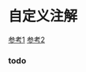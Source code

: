 # 自定义注解

[参考1](http://www.cnblogs.com/rixiang/p/5709110.html)
[参考2](http://www.cnblogs.com/liangweiping/p/3837332.html)

### todo